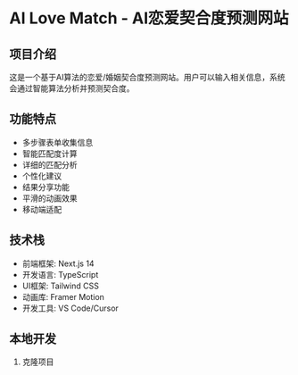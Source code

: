 # AI Love Match - AI恋爱契合度预测网站

## 项目介绍
这是一个基于AI算法的恋爱/婚姻契合度预测网站。用户可以输入相关信息，系统会通过智能算法分析并预测契合度。

## 功能特点
- 多步骤表单收集信息
- 智能匹配度计算
- 详细的匹配分析
- 个性化建议
- 结果分享功能
- 平滑的动画效果
- 移动端适配

## 技术栈
- 前端框架: Next.js 14
- 开发语言: TypeScript
- UI框架: Tailwind CSS
- 动画库: Framer Motion
- 开发工具: VS Code/Cursor

## 本地开发
1. 克隆项目



















